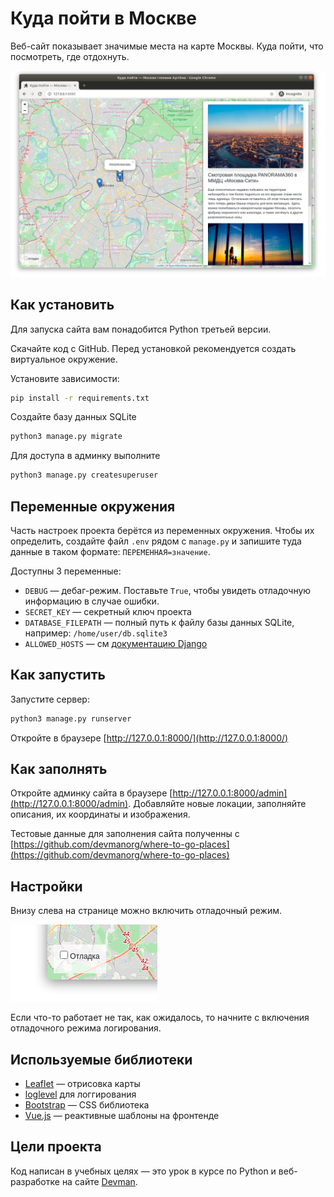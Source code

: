# Куда пойти в Москве

Веб-сайт показывает значимые места на карте Москвы. Куда пойти, что посмотреть, где отдохнуть.

<img src="screenshots/site.png">

## Как установить

Для запуска сайта вам понадобится Python третьей версии.

Скачайте код с GitHub. 
Перед установкой рекомендуется создать виртуальное окружение.

Установите зависимости:

```sh
pip install -r requirements.txt
```

Создайте базу данных SQLite

```sh
python3 manage.py migrate
```

Для доступа в админку выполните 

```sh
python3 manage.py createsuperuser
```


## Переменные окружения

Часть настроек проекта берётся из переменных окружения. Чтобы их определить, создайте файл `.env` рядом с `manage.py` и запишите туда данные в таком формате: `ПЕРЕМЕННАЯ=значение`.

Доступны 3 переменные:
- `DEBUG` — дебаг-режим. Поставьте `True`, чтобы увидеть отладочную информацию в случае ошибки.
- `SECRET_KEY` — секретный ключ проекта
- `DATABASE_FILEPATH` — полный путь к файлу базы данных SQLite, например: `/home/user/db.sqlite3`
- `ALLOWED_HOSTS` — см [документацию Django](https://docs.djangoproject.com/en/3.1/ref/settings/#allowed-hosts)


## Как запустить

Запустите сервер:

```sh
python3 manage.py runserver
```

Откройте в браузере [http://127.0.0.1:8000/](http://127.0.0.1:8000/)

## Как заполнять

Откройте админку сайта в браузере [http://127.0.0.1:8000/admin](http://127.0.0.1:8000/admin). Добавляйте новые локации, заполняйте описания, их координаты и изображения.

Тестовые данные для заполнения сайта полученны с [https://github.com/devmanorg/where-to-go-places](https://github.com/devmanorg/where-to-go-places)


## Настройки

Внизу слева на странице можно включить отладочный режим.

<img src="screenshots/debug-option.png">

Если что-то работает не так, как ожидалось, то начните с включения отладочного режима логирования.


## Используемые библиотеки

* [Leaflet](https://leafletjs.com/) — отрисовка карты
* [loglevel](https://www.npmjs.com/package/loglevel) для логгирования
* [Bootstrap](https://getbootstrap.com/) — CSS библиотека
* [Vue.js](https://ru.vuejs.org/) — реактивные шаблоны на фронтенде

## Цели проекта

Код написан в учебных целях — это урок в курсе по Python и веб-разработке на сайте [Devman](https://dvmn.org).
